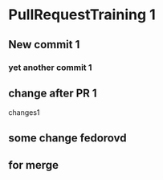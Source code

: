 # PullRequestTraining 1

## New commit 1

### yet another commit 1


## change after PR 1

changes1

## some change fedorovd

## for merge
